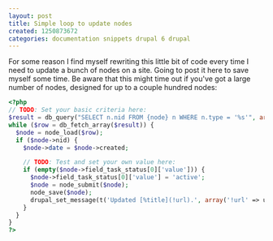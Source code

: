 ```yaml
---
layout: post
title: Simple loop to update nodes
created: 1250873672
categories: documentation snippets drupal 6 drupal
---
```

For some reason I find myself rewriting this little bit of code every time I need to update a bunch of nodes on a site. Going to post it here to save myself some time. Be aware that this might time out if you've got a large number of nodes, designed for up to a couple hundred nodes:


``` php
<?php
// TODO: Set your basic criteria here:
$result = db_query("SELECT n.nid FROM {node} n WHERE n.type = '%s'", array('task'));
while ($row = db_fetch_array($result)) {
  $node = node_load($row);
  if ($node->nid) {
    $node->date = $node->created;

    // TODO: Test and set your own value here:
    if (empty($node->field_task_status[0]['value'])) {
      $node->field_task_status[0]['value'] = 'active';
      $node = node_submit($node);
      node_save($node);
      drupal_set_message(t('Updated [%title](!url).', array('!url' => url('node/'. $node->nid), '%title' => $node->title)));
    }
  }
}
?>
```
